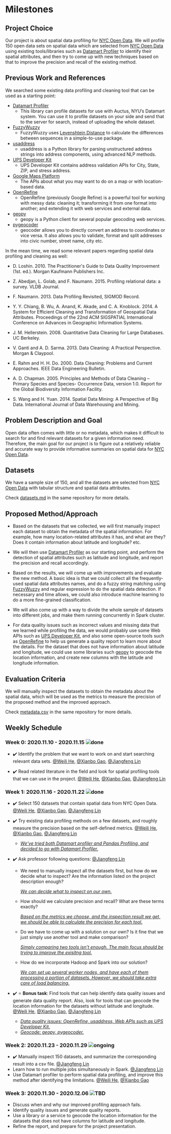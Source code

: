 # Milestones

## Project Choice

Our project is about spatial data profiling for [NYC Open Data](https://opendata.cityofnewyork.us). We will profile 150 open data sets on spatial data which are selected from [NYC Open Data](https://opendata.cityofnewyork.us) using existing tools/libraries such as [Datamart Profiler](https://pypi.org/project/datamart-profiler) to identify their spatial attributes, and then try to come up with new techniques based on that to improve the precision and recall of the existing method.

## Previous Work and References

We searched some existing data profiling and cleaning tool that can be used as a starting point:

- [Datamart Profiler](https://pypi.org/project/datamart-profiler)
  - This library can profile datasets for use with Auctus, NYU’s Datamart system. You can use it to profile datasets on your side and send that to the server for search, instead of uploading the whole dataset.
- [FuzzyWuzzy](https://github.com/seatgeek/fuzzywuzzy)
  - FuzzyWuzzy uses [Levenshtein Distance](https://en.wikipedia.org/wiki/Levenshtein_distance) to calculate the differences between sequences in a simple-to-use package.
- [usaddress](https://github.com/datamade/usaddress)
  - usaddress is a Python library for parsing unstructured address strings into address components, using advanced NLP methods.
- [UPS Developer Kit](https://www.ups.com/upsdeveloperkit?loc=en_US)
  - UPS Developer Kit contains address validation APIs for City, State, ZIP, and stress address.
- [Google Maps Platform](https://developers.google.com/maps/gmp-get-started)
  - The APIs about what you may want to do on a map or with location-based data.
- [OpenRefine](https://openrefine.org/)
  - OpenRefine (previously Google Refine) is a powerful tool for working with messy data:  cleaning it; transforming it from one format into another; and extending it with  web services and external data.
- [geopy](https://github.com/geopy/geopy)
  - geopy is a Python client for several popular geocoding web services.
- [pygeocoder](https://pypi.org/project/pygeocoder/)
  - geocoder allows you to directly convert an address to coordinates or vice  versa. It also allows you to validate, format and split addresses into  civic number, street name, city etc.

In the mean time, we read some relevant papers regarding spatial data profiling and cleaning as well:

- D. Loshin. 2010. The Practitioner's Guide to Data Quality Improvement (1st. ed.). Morgan Kaufmann Publishers Inc.

- Z. Abedjan, L. Golab, and F. Naumann. 2015. Profiling relational data: a survey. VLDB Journal.

- F. Naumann. 2013. Data Profiling Revisited, SIGMOD Record.
- Y. Y. Chiang, B. Wu, A. Anand, K. Akade, and C. A. Knoblock. 2014. A System for Efficient Cleaning and Transformation of Geospatial Data Attributes. Proceedings of the 22nd ACM SIGSPATIAL International Conference on Advances in Geographic Information Systems.
- J. M. Hellerstein. 2008. Quantitative Data Cleaning for Large Databases. UC Berkeley.
- V. Ganti and A. D. Sarma. 2013. Data Cleaning: A Practical Perspective. Morgan & Claypool.
- E. Rahm and H. H. Do. 2000. Data Cleaning: Problems and Current Approaches. IEEE Data Engineering Bulletin.
- A. D. Chapman. 2005. Principles and Methods of Data Cleaning – Primary Species and Species-
  Occurrence Data, version 1.0. Report for the Global Biodiversity Information Facility.

- S. Wang and H. Yuan. 2014. Spatial Data Mining: A Perspective of Big Data. International Journal of Data Warehousing and Mining. 


## Problem Description and Goal

Open data often comes with little or no metadata, which makes it difficult to search for and find relevant datasets for a given information need. Therefore, the main goal for our project is to figure out a relatively reliable and accurate way to provide informative summaries on spatial data for [NYC Open Data](https://opendata.cityofnewyork.us).

## Datasets

We have a sample size of 150, and all the datasets are selected from [NYC Open Data](https://opendata.cityofnewyork.us) with tabular structure and spatial data attributes.  

Check [datasets.md](https://github.com/astrob3rry/spatial-data-profiling/blob/main/datasets.md) in the same repository for more details.

## Proposed Method/Approach

- Based on the datasets that we collected, we will first manually inspect each dataset to obtain the metadata of the spatial information. For example, how many location-related attributes it has, and what are they? Does it contain information about latitude and longitude? etc.  

- We will then use [Datamart Profiler](https://pypi.org/project/datamart-profiler) as our starting point, and perform the detection of spatial attributes such as latitude and longitude, and report the precision and recall accordingly.
- Based on the results, we will come up with improvements and evaluate the new method. A basic idea is that we could collect all the frequently-used spatial data attributes names, and do a fuzzy string matching using [FuzzyWuzzy](https://github.com/seatgeek/fuzzywuzzy) and regular expression to do the spatial data detection. If necessary and time allows, we could also introduce machine learning to do a more fine-grained classification.
- We will also come up with a way to divide the whole sample of datasets into different jobs, and make them running concurrently in Spark cluster.
- For data quality issues such as incorrect values and missing data that we learned while profiling the data, we would probably use some Web APIs such as [UPS Developer Kit](https://www.ups.com/upsdeveloperkit?loc=en_US), and also some open-source tools such as [OpenRefine](https://openrefine.org/) to help us generate a quality report to learn more about the details. For the dataset that does not have information about latitude and longitude, we could use some libraries such [geopy](https://github.com/geopy/geopy) to geocode the location information, and create new columns with the latitude and longitude information.

## Evaluation Criteria
We will manually inspect the datasets to obtain the metadata about the spatial data, which will be used as the metrics to measure the precision of the proposed method and the improved approach.  

Check [metadata.csv](https://github.com/astrob3rry/spatial-data-profiling/blob/main/metadata.csv) in the same repository for more details.

## Weekly Schedule

### Week 0: 2020.11.10 - 2020.11.15 ![done](https://progress-bar.dev/100/?title=done)

- :heavy_check_mark: Identify the problem that we want to work on and start searching relevant data sets. [@Weili He](https://github.com/WeiliHe), [@Xianbo Gao](https://github.com/gaogxb), [@Jiangfeng Lin](https://github.com/astrob3rry) 

- :heavy_check_mark: ​Read related literature in the field and look for spatial profiling tools that we can use in the project. [@Weili He](https://github.com/WeiliHe), [@Xianbo Gao](https://github.com/gaogxb), [@Jiangfeng Lin](https://github.com/astrob3rry) 

### Week 1: 2020.11.16 - 2020.11.22 ![done](https://progress-bar.dev/100/?title=done)

-  :heavy_check_mark: Select 150 datasets that contain spatial data from NYC Open Data. [@Weili He](https://github.com/WeiliHe), [@Xianbo Gao](https://github.com/gaogxb), [@Jiangfeng Lin](https://github.com/astrob3rry)

- :heavy_check_mark:  Try existing data profiling methods on a few datasets, and roughly measure the precision based on the self-defined metrics. [@Weili He](https://github.com/WeiliHe), [@Xianbo Gao](https://github.com/gaogxb), [@Jiangfeng Lin](https://github.com/astrob3rry)

  - <u>*We’ve tried both Datamart profiler and Pandas Profiling, and decided to go with Datamart Profiler.*</u>

- :heavy_check_mark: Ask professor following questions: [@Jiangfeng Lin](https://github.com/astrob3rry) 
  - We need to manually inspect all the datasets first, but how do we decide what to inspect? Are the information listed on the project description enough?

    <u>*We can decide what to inspect on our own.*</u>

  - How should we calculate precision and recall? What are these terms exactly?

    <u>*Based on the metrics we choose, and the inspection result we get, we should be able to calculate the precision for each tool.*</u>

  - Do we have to come up with a solution on our own? Is it fine that we just simply use another tool and make comparison?

    <u>*Simply comparing two tools isn’t enough. The main focus should be trying to improve the exisitng tool.*</u>

  - How do we incorporate Hadoop and Spark into our solution?

    <u>*We can set up several worker nodes, and have each of them processing a portion of datasets. However, we should take extra care of load balancing.*</u>
  
- :heavy_check_mark: :star: **Bonus task**: Find tools that can help identify data quality issues and generate data quality report. Also, look for tools that can geocode the location information for the datasets without latitude and longitude. [@Weili He](https://github.com/WeiliHe), [@Xianbo Gao](https://github.com/gaogxb), [@Jiangfeng Lin](https://github.com/astrob3rry)

  - <u>*Data quality issues: OpenRefine, usaddress, Web APIs such as UPS Developer Kit.*</u>
  - <u>*Geocode: geopy, pygeocoder.*</u>

### Week 2: 2020.11.23 - 2020.11.29 ![ongoing](https://progress-bar.dev/30/?title=ongoing)

- :heavy_check_mark: Manually inspect 150 datasets, and summarize the corresponding result into a csv file. [@Jiangfeng Lin](https://github.com/astrob3rry)
- Learn how to run multiple jobs simultaneously in Spark. [@Jiangfeng Lin](https://github.com/astrob3rry)
- Use Datamart profiler to perform spatial data profiling, and improve this method after identifying the limitations. [@Weili He](https://github.com/WeiliHe), [@Xianbo Gao](https://github.com/gaogxb)

### Week 3: 2020.11.30 - 2020.12.06 ![TBD](https://progress-bar.dev/0/?title=TBD)

- Discuss when and why our improved profiling approach fails.
- Identify quality issues and generate quality reports.
- Use a library or a service to geocode the location information for the datasets that does not have columns for latitude and longitude.
- Refine the report, and prepare for the project presentation.

